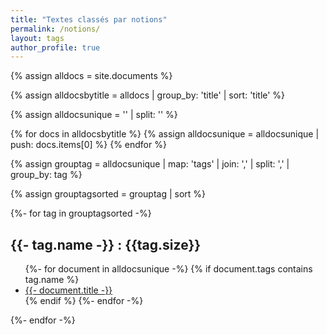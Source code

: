 ```yaml
---
title: "Textes classés par notions"
permalink: /notions/
layout: tags
author_profile: true
---
```


{% assign alldocs = site.documents %}	

{% assign alldocsbytitle = alldocs | group_by: 'title' | sort: 'title' %}	

{% assign alldocsunique = '' | split: '' %}

{% for docs in alldocsbytitle %}
    {% assign alldocsunique = alldocsunique | push: docs.items[0] %}
{% endfor %}

{% assign grouptag =  alldocsunique | map: 'tags' | join: ','  | split: ','  | group_by: tag %}

{% assign grouptagsorted = grouptag | sort %}

{%- for tag in grouptagsorted -%}
<h2>{{- tag.name -}} : {{tag.size}}</h2>
<ul>
	{%- for document in alldocsunique -%}
    	{% if document.tags contains tag.name %}
        	 <li><a href="https://eyssette.github.io/dossiers{{- document.url -}}">{{- document.title -}}</a></li>
		 {% endif %}
    {%- endfor -%}
</ul>
{%- endfor -%}